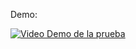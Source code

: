 Demo:

[![Video Demo de la prueba](https://img.youtube.com/vi/8pSI4PfqpMw/mqdefault.jpg)](https://youtu.be/8pSI4PfqpMw)